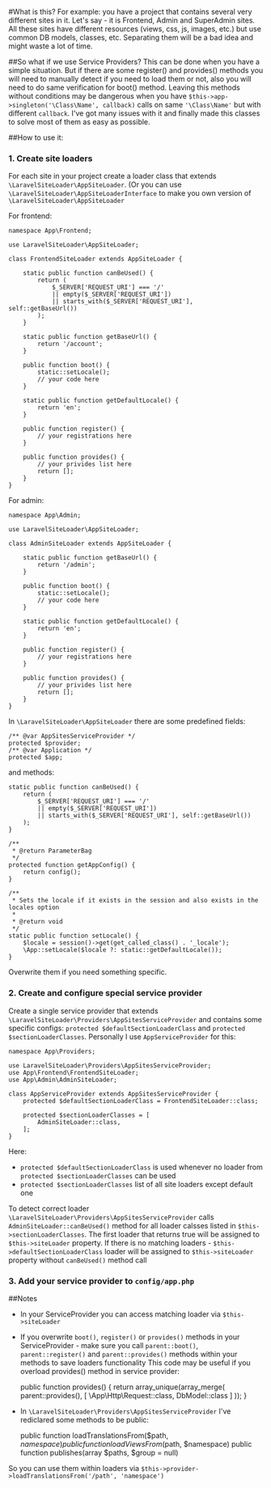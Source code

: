 #What is this?
For example: you have a project that contains several very different sites in it. Let's say - it is Frontend, Admin and SuperAdmin sites. 
All these sites have different resources (views, css, js, images, etc.) but use common DB models, classes, etc. 
Separating them will be a bad idea and might waste a lot of time. 

##So what if we use Service Providers?
This can be done when you have a simple situation. But if there are some register() and provides() methods you will need to manually
detect if you need to load them or not, also you will need to do same verification for boot() method. Leaving this methods
without conditions may be dangerous when you have `$this->app->singleton('\Class\Name', callback)` calls on same `'\Class\Name'` but
with different `callback`. I've got many issues with it and finally made this classes to solve most of them as easy as possible.

##How to use it:

### 1. Create site loaders     
For each site in your project create a loader class that extends `\LaravelSiteLoader\AppSiteLoader`. (Or you can use 
`\LaravelSiteLoader\AppSiteLoaderInterface` to make you own version of `\LaravelSiteLoader\AppSiteLoader`

For frontend:

    namespace App\Frontend;
    
    use LaravelSiteLoader\AppSiteLoader;

    class FrontendSiteLoader extends AppSiteLoader {
    
        static public function canBeUsed() {
            return (
                $_SERVER['REQUEST_URI'] === '/'
                || empty($_SERVER['REQUEST_URI'])
                || starts_with($_SERVER['REQUEST_URI'], self::getBaseUrl())
            );
        }
    
        static public function getBaseUrl() {
            return '/account';
        }
        
        public function boot() {
            static::setLocale();
            // your code here
        }
        
        static public function getDefaultLocale() {
            return 'en';
        }
        
        public function register() {
            // your registrations here
        }
    
        public function provides() {
            // your privides list here
            return [];
        }
    }
        
For admin:
    
    namespace App\Admin;
    
    use LaravelSiteLoader\AppSiteLoader;

    class AdminSiteLoader extends AppSiteLoader {
    
        static public function getBaseUrl() {
            return '/admin';
        }
        
        public function boot() {
            static::setLocale();
            // your code here
        }
        
        static public function getDefaultLocale() {
            return 'en';
        }
        
        public function register() {
            // your registrations here
        }
    
        public function provides() {
            // your privides list here
            return [];
        }
    }

In `\LaravelSiteLoader\AppSiteLoader` there are some predefined fields:

    /** @var AppSitesServiceProvider */
    protected $provider;
    /** @var Application */
    protected $app;
    
and methods:

    static public function canBeUsed() {
        return (
            $_SERVER['REQUEST_URI'] === '/'
            || empty($_SERVER['REQUEST_URI'])
            || starts_with($_SERVER['REQUEST_URI'], self::getBaseUrl())
        );
    }
    
    /**
     * @return ParameterBag
     */
    protected function getAppConfig() {
        return config();
    }
    
    /**
     * Sets the locale if it exists in the session and also exists in the locales option
     *
     * @return void
     */
    static public function setLocale() {
        $locale = session()->get(get_called_class() . '_locale');
        \App::setLocale($locale ?: static::getDefaultLocale());
    }
    
Overwrite them if you need something specific.

### 2. Create and configure special service provider

Create a single service provider that extends `\LaravelSiteLoader\Providers\AppSitesServiceProvider` and contains some
specific configs: `protected $defaultSectionLoaderClass` and `protected $sectionLoaderClasses`. 
Personally I use `AppServiceProvider` for this:


    namespace App\Providers;
    
    use LaravelSiteLoader\Providers\AppSitesServiceProvider;
    use App\Frontend\FrontendSiteLoader;
    use App\Admin\AdminSiteLoader;
    
    class AppServiceProvider extends AppSitesServiceProvider {
        protected $defaultSectionLoaderClass = FrontendSiteLoader::class;

        protected $sectionLoaderClasses = [
            AdminSiteLoader::class,
        ];
    }
    
Here:

- `protected $defaultSectionLoaderClass` is used whenever no loader from `protected $sectionLoaderClasses` can be used
- `protected $sectionLoaderClasses` list of all site loaders except default one

To detect correct loader `\LaravelSiteLoader\Providers\AppSitesServiceProvider` calls `AdminSiteLoader::canBeUsed()` method
for all loader calsses listed in `$this->sectionLoaderClasses`. The first loader that returns true will be assigned to 
`$this->siteLoader` property. If there is no matching loaders - `$this->defaultSectionLoaderClass` loader will be assigned to 
`$this->siteLoader` property without `canBeUsed()` method call

### 3. Add your service provider to `config/app.php`
    
##Notes
- In your ServiceProvider you can access matching loader via `$this->siteLoader` 
- If you overwrite `boot()`, `register()` or `provides()` methods in your ServiceProvider - make sure you call 
`parent::boot()`, `parent::register()` and `parent::provides()` methods within your methods to save loaders functionality
This code may be useful if you overload provides() method in service provider:


    public function provides() {
        return array_unique(array_merge(
            parent::provides(),
            [
                \App\Http\Request::class,
                DbModel::class
            ]
        ));
    } 
- In `\LaravelSiteLoader\Providers\AppSitesServiceProvider` I've rediclared some methods to be public:


    public function loadTranslationsFrom($path, $namespace)
    public function loadViewsFrom($path, $namespace)
    public function publishes(array $paths, $group = null)
    
So you can use them within loaders via `$this->provider->loadTranslationsFrom('/path', 'namespace')`